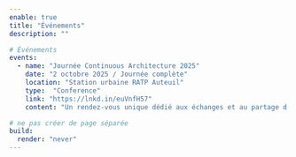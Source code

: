 ```yaml
---
enable: true
title: "Événements"
description: ""

# Événements
events:
  - name: "Journée Continuous Architecture 2025"
    date: "2 octobre 2025 / Journée complète"
    location: "Station urbaine RATP Auteuil"
    type:  "Conference"
    link: "https://lnkd.in/euVnfH57"
    content: "Un rendez-vous unique dédié aux échanges et au partage d’expériences autour de l’architecture. Cette édition mettra en lumière la contribution de l’architecture à la performance des organisations, les leviers de réussite de la *business architecture*, ainsi que la place de Continuous Architecture dans les tendances actuelles. Elle abordera également les obstacles et difficultés rencontrés par les architectes, l’impact de l’IA générative et de l’approche agentique sur le métier, et l’adoption progressive d’une véritable culture Continuous Architecture."

# ne pas créer de page séparée
build:
  render: "never"
---
```

